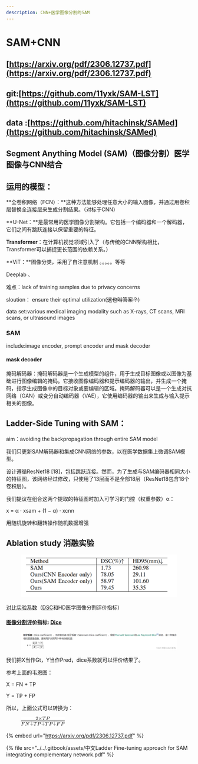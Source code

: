 ```yaml
---
description: CNN+医学图像分割的SAM
---
```


# SAM+CNN

## [https://arxiv.org/pdf/2306.12737.pdf](https://arxiv.org/pdf/2306.12737.pdf)

## git:[https://github.com/11yxk/SAM-LST](https://github.com/11yxk/SAM-LST)

## data :[https://github.com/hitachinsk/SAMed](https://github.com/hitachinsk/SAMed)

## Segment Anything Model (SAM)（图像分割）医学图像与CNN结合

## 运用的模型：

**全卷积网络（FCN）：**这种方法能够处理任意大小的输入图像，并通过用卷积层替换全连接层来生成分割结果。（对标于CNN）



**U-Net：**是最常用的医学图像分割架构。它包括一个编码器和一个解码器，它们之间有跳跃连接以保留重要的特征。

**Transformer**：在计算机视觉领域引入了（与传统的CNN架构相比，Transformer可以捕捉更长范围的依赖关系。）

**ViT：**图像分类，采用了自注意机制 。。。。。等等

Deeplab 、





难点：lack of training samples due to privacy concerns

sloution： ensure their optimal utilization(~~这也叫答案？~~)

data set:various medical imaging modality such as X-rays, CT scans, MRI scans, or ultrasound images



### SAM

include:image encoder, prompt encoder and mask decoder



#### mask decoder

掩码解码器：掩码解码器是一个生成模型的组件，用于生成目标图像或以图像为基础进行图像编辑的掩码。它接收图像编码器和提示编码器的输出，并生成一个掩码，指示生成图像中的目标对象或要编辑的区域。掩码解码器可以是一个生成对抗网络（GAN）或变分自动编码器（VAE），它使用编码器的输出来生成与输入提示相关的图像。





## Ladder-Side Tuning with SAM：

aim：avoiding the backpropagation through entire SAM model

我们只更新SAM解码器和集成CNN网络的参数，以在医学数据集上微调SAM模型。

设计遵循ResNet18 \[18]，包括跳跃连接。然而，为了生成与SAM编码器相同大小的特征图，该网络经过修改，只使用了13层而不是全部18层（ResNet18包含18个卷积层）。



我们提议在组合这两个提取的特征图时加入可学习的门控（权重参数）α：

x = α · xsam + (1 − α) · xcnn







用随机旋转和翻转操作随机数据增强



## Ablation study 消融实验

<figure><img src="../../.gitbook/assets/image (2) (1).png" alt=""><figcaption></figcaption></figure>

[对比实验系数](https://blog.csdn.net/qq\_37652891/article/details/123473086?ops\_request\_misc=%257B%2522request%255Fid%2522%253A%2522169806241816800215078243%2522%252C%2522scm%2522%253A%252220140713.130102334..%2522%257D\&request\_id=169806241816800215078243\&biz\_id=0\&utm\_medium=distribute.pc\_search\_result.none-task-blog-2\~all\~sobaiduend\~default-2-123473086-null-null.142^v96^pc\_search\_result\_base6\&utm\_term=DSC%20HD95\&spm=1018.2226.3001.4187)（[DSC](https://so.csdn.net/so/search?q=DSC\&spm=1001.2101.3001.7020)和HD医学图像分割评价指标）

#### [图像分割评](https://blog.csdn.net/kksimida/article/details/129643885?ops\_request\_misc=%257B%2522request%255Fid%2522%253A%2522169805899316800188527608%2522%252C%2522scm%2522%253A%252220140713.130102334..%2522%257D\&request\_id=169805899316800188527608\&biz\_id=0\&utm\_medium=distribute.pc\_search\_result.none-task-blog-2\~all\~top\_click\~default-2-129643885-null-null.142^v96^pc\_search\_result\_base6\&utm\_term=dice\&spm=1018.2226.3001.4187)价指标: [Dice](https://blog.csdn.net/m0\_57527312/article/details/124202172?ops\_request\_misc=%257B%2522request%255Fid%2522%253A%2522169805899316800188527608%2522%252C%2522scm%2522%253A%252220140713.130102334..%2522%257D\&request\_id=169805899316800188527608\&biz\_id=0\&utm\_medium=distribute.pc\_search\_result.none-task-blog-2\~all\~top\_positive\~default-1-124202172-null-null.142^v96^pc\_search\_result\_base6\&utm\_term=dice\&spm=1018.2226.3001.4187) <a href="#articlecontentid" id="articlecontentid"></a>

<figure><img src="../../.gitbook/assets/image (1) (1).png" alt=""><figcaption></figcaption></figure>

我们把X当作Gt，Y当作Pred，dice系数就可以评价结果了。

参考上面的韦恩图：

&#x20;       X = FN + TP

&#x20;       Y = TP + FP

所以，上面公式可以转换为：

<figure><img src="../../.gitbook/assets/image (1) (1) (1).png" alt=""><figcaption></figcaption></figure>















{% embed url="https://arxiv.org/pdf/2306.12737.pdf" %}

{% file src="../../.gitbook/assets/中文Ladder Fine-tuning approach for SAM integrating complementary network.pdf" %}
